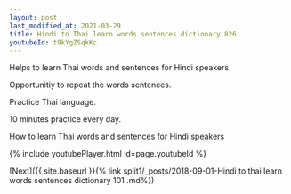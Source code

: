 ```yaml
---
layout: post
last_modified_at: 2021-03-29
title: Hindi to Thai learn words sentences dictionary 826 
youtubeId: t9kYgZSqkKc
---
```

 
 
Helps to learn Thai words and sentences for Hindi speakers.

Opportunitiy to repeat the words sentences. 

Practice Thai language. 
 
10 minutes practice every day. 
 
How to learn Thai words and sentences for Hindi speakers 
 
{% include youtubePlayer.html id=page.youtubeId %}
 
 
[Next]({{ site.baseurl }}{% link  split1/_posts/2018-09-01-Hindi to thai learn words sentences dictionary 101 .md%})
 
